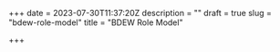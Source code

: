 +++
date = 2023-07-30T11:37:20Z
description = ""
draft = true
slug = "bdew-role-model"
title = "BDEW Role Model"

+++

